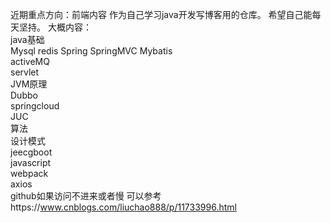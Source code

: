近期重点方向：前端内容
作为自己学习java开发写博客用的仓库。
希望自己能每天坚持。
大概内容：   
java基础  
Mysql 
redis 
Spring 
SpringMVC 
Mybatis  
activeMQ  
servlet  
JVM原理  
Dubbo  
springcloud  
JUC  
算法  
设计模式  
jeecgboot  
javascript  
webpack  
axios  
github如果访问不进来或者慢
可以参考https://www.cnblogs.com/liuchao888/p/11733996.html  
